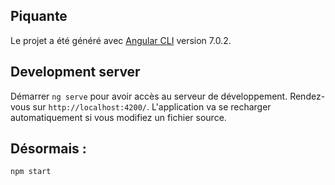 ## Piquante

Le projet a été généré avec [Angular CLI](https://github.com/angular/angular-cli) version 7.0.2.

## Development server

Démarrer `ng serve` pour avoir accès au serveur de développement. Rendez-vous sur `http://localhost:4200/`. L'application va se recharger automatiquement si vous modifiez un fichier source.


## Désormais :
```bash
npm start
```




